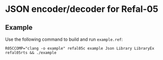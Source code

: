 # JSON encoder/decoder for Refal-05

## Example

Use the following command to build and run `example.ref`:
```bach
R05CCOMP="clang -o example" refal05c example Json Library LibraryEx refal05rts && ./example
```
